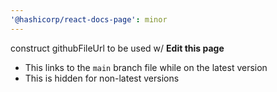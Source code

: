 ```yaml
---
'@hashicorp/react-docs-page': minor
---
```


construct githubFileUrl to be used w/ **Edit this page**

- This links to the `main` branch file while on the latest version
- This is hidden for non-latest versions
